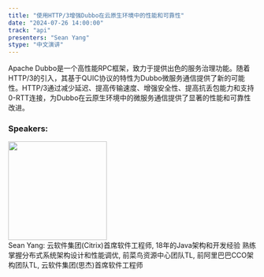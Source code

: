 ```yaml
---
title: "使用HTTP/3增强Dubbo在云原生环境中的性能和可靠性"
date: "2024-07-26 14:00:00" 
track: "api"
presenters: "Sean Yang"
stype: "中文演讲"
---
```

Apache Dubbo是一个高性能RPC框架，致力于提供出色的服务治理功能。随着HTTP/3的引入，其基于QUIC协议的特性为Dubbo微服务通信提供了新的可能性。HTTP/3通过减少延迟、提高传输速度、增强安全性、提高抗丢包能力和支持0-RTT连接，为Dubbo在云原生环境中的微服务通信提供了显著的性能和可靠性改进。
 ### Speakers: 
 <img src="https://sessionize.com/image/c5bc-400o400o1-QraBdVurHYE1KCrUDDo4US.jpg" width="200" /><br>Sean Yang: 云软件集团(Citrix)首席软件工程师, 18年的Java架构和开发经验
熟练掌握分布式系统架构设计和性能调优, 前菜鸟资源中心团队TL, 前阿里巴巴CCO架构团队TL, 云软件集团(思杰)首席软件工程师
 <br><br>